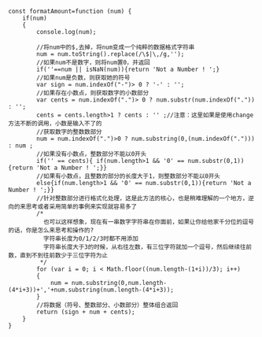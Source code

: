    
    const formatAmount=function (num) {
        if(num)
        {
            console.log(num);
    
            //将num中的$,去掉，将num变成一个纯粹的数据格式字符串
            num = num.toString().replace(/\$|\,/g,'');
            //如果num不是数字，则将num置0，并返回
            if(''==num || isNaN(num)){return 'Not a Number ! ';}
            //如果num是负数，则获取她的符号
            var sign = num.indexOf("-")> 0 ? '-' : '';
            //如果存在小数点，则获取数字的小数部分
            var cents = num.indexOf(".")> 0 ? num.substr(num.indexOf(".")) : '';
            cents = cents.length>1 ? cents : '' ;//注意：这里如果是使用change方法不断的调用，小数是输入不了的
            //获取数字的整数数部分
            num = num.indexOf(".")>0 ? num.substring(0,(num.indexOf("."))) : num ;
            //如果没有小数点，整数部分不能以0开头
            if('' == cents){ if(num.length>1 && '0' == num.substr(0,1)){return 'Not a Number ! ';}}
            //如果有小数点，且整数的部分的长度大于1，则整数部分不能以0开头
            else{if(num.length>1 && '0' == num.substr(0,1)){return 'Not a Number ! ';}}
            //针对整数部分进行格式化处理，这是此方法的核心，也是稍难理解的一个地方，逆向的来思考或者采用简单的事例来实现就容易多了
            /*
              也可以这样想象，现在有一串数字字符串在你面前，如果让你给他家千分位的逗号的话，你是怎么来思考和操作的?
              字符串长度为0/1/2/3时都不用添加
              字符串长度大于3的时候，从右往左数，有三位字符就加一个逗号，然后继续往前数，直到不到往前数少于三位字符为止
             */
            for (var i = 0; i < Math.floor((num.length-(1+i))/3); i++)
            {
                num = num.substring(0,num.length-(4*i+3))+','+num.substring(num.length-(4*i+3));
            }
            //将数据（符号、整数部分、小数部分）整体组合返回
            return (sign + num + cents);
        }
    }